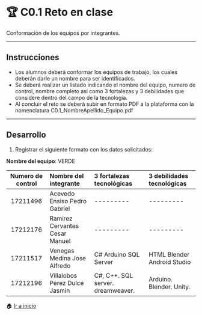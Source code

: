 # :trophy: C0.1 Reto en clase

Conformación de los equipos por integrantes.
___

## Instrucciones

- Los alumnos deberá conformar los equipos de trabajo, los cuales deberán darle un nombre para ser identificados.
- Se deberá realizar un listado indicando el nombre del equipo, numero de control, nombre completo asi como 3 fortalezas y 3 debilidades que considere dentro del campo de la tecnología.
- Al concluir el reto se deberá subir en formato PDF a la plataforma con la nomenclatura C0.1_NombreApellido_Equipo.pdf

___

## Desarrollo

1. Registrar el siguiente formato con los datos solicitados:

**Nombre del equipo**: VERDE

Numero de control | Nombre del integrante | 3 fortalezas tecnológicas | 3 debilidades tecnológicas
:-: | :-- | :-- |:--
17211496 | Acevedo Ensiso Pedro Gabriel  | --------- | ---------
17212176 | Ramirez Cervantes Cesar Manuel  | --------- | ---------
17211517 | Venegas Medina Jose Alfredo  | C# Arduino SQL Server  | HTML Blender Android Studio
17212196 | Villalobos Perez Dulce Jasmin  | C#, C++.  SQL server. dreamweaver.|  Arduino. Blender. Unity.


:house: [Ir a inicio](../docs/D0_Introduccion.md)
